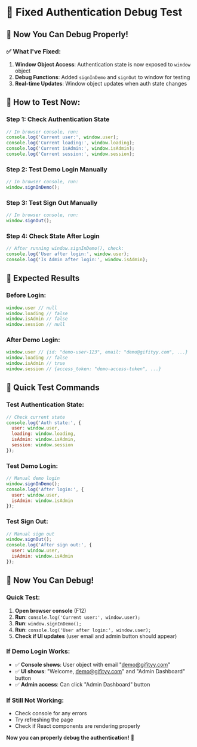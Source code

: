 # 🔧 Fixed Authentication Debug Test

## 🎯 **Now You Can Debug Properly!**

### ✅ **What I've Fixed:**

1. **Window Object Access**: Authentication state is now exposed to `window` object
2. **Debug Functions**: Added `signInDemo` and `signOut` to window for testing
3. **Real-time Updates**: Window object updates when auth state changes

## 🚀 **How to Test Now:**

### **Step 1: Check Authentication State**
```javascript
// In browser console, run:
console.log('Current user:', window.user);
console.log('Current loading:', window.loading);
console.log('Current isAdmin:', window.isAdmin);
console.log('Current session:', window.session);
```

### **Step 2: Test Demo Login Manually**
```javascript
// In browser console, run:
window.signInDemo();
```

### **Step 3: Test Sign Out Manually**
```javascript
// In browser console, run:
window.signOut();
```

### **Step 4: Check State After Login**
```javascript
// After running window.signInDemo(), check:
console.log('User after login:', window.user);
console.log('Is Admin after login:', window.isAdmin);
```

## 🎯 **Expected Results**

### **Before Login:**
```javascript
window.user // null
window.loading // false
window.isAdmin // false
window.session // null
```

### **After Demo Login:**
```javascript
window.user // {id: "demo-user-123", email: "demo@gifityy.com", ...}
window.loading // false
window.isAdmin // true
window.session // {access_token: "demo-access-token", ...}
```

## 🔧 **Quick Test Commands**

### **Test Authentication State:**
```javascript
// Check current state
console.log('Auth state:', {
  user: window.user,
  loading: window.loading,
  isAdmin: window.isAdmin,
  session: window.session
});
```

### **Test Demo Login:**
```javascript
// Manual demo login
window.signInDemo();
console.log('After login:', {
  user: window.user,
  isAdmin: window.isAdmin
});
```

### **Test Sign Out:**
```javascript
// Manual sign out
window.signOut();
console.log('After sign out:', {
  user: window.user,
  isAdmin: window.isAdmin
});
```

## 🎉 **Now You Can Debug!**

### **Quick Test:**
1. **Open browser console** (F12)
2. **Run**: `console.log('Current user:', window.user);`
3. **Run**: `window.signInDemo();`
4. **Run**: `console.log('User after login:', window.user);`
5. **Check if UI updates** (user email and admin button should appear)

### **If Demo Login Works:**
- ✅ **Console shows**: User object with email "demo@gifityy.com"
- ✅ **UI shows**: "Welcome, demo@gifityy.com" and "Admin Dashboard" button
- ✅ **Admin access**: Can click "Admin Dashboard" button

### **If Still Not Working:**
- Check console for any errors
- Try refreshing the page
- Check if React components are rendering properly

**Now you can properly debug the authentication!** 🎯
